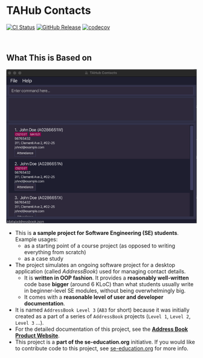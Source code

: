 # TAHub Contacts

[![CI Status](https://github.com/AY2425S1-CS2103T-F14B-2/tp/workflows/Java%20CI/badge.svg)](https://github.com/AY2425S1-CS2103T-F14B-2/tp/actions)
[![GitHub Release](https://img.shields.io/github/v/release/AY2425S1-CS2103T-F14B-2/tp)](https://github.com/AY2425S1-CS2103T-F14B-2/tp/releases)
[![codecov](https://codecov.io/gh/AY2425S1-CS2103T-F14B-2/tp/graph/badge.svg?token=B9KWYUPZ78)](https://codecov.io/gh/AY2425S1-CS2103T-F14B-2/tp)

<br>

## What This is Based on

![Ui](docs/images/Ui.png)

* This is **a sample project for Software Engineering (SE) students**.<br>
  Example usages:
  * as a starting point of a course project (as opposed to writing everything from scratch)
  * as a case study
* The project simulates an ongoing software project for a desktop application (called _AddressBook_) used for managing contact details.
  * It is **written in OOP fashion**. It provides a **reasonably well-written** code base **bigger** (around 6 KLoC) than what students usually write in beginner-level SE modules, without being overwhelmingly big.
  * It comes with a **reasonable level of user and developer documentation**.
* It is named `AddressBook Level 3` (`AB3` for short) because it was initially created as a part of a series of `AddressBook` projects (`Level 1`, `Level 2`, `Level 3` ...).
* For the detailed documentation of this project, see the **[Address Book Product Website](https://se-education.org/addressbook-level3)**.
* This project is a **part of the se-education.org** initiative. If you would like to contribute code to this project, see [se-education.org](https://se-education.org/#contributing-to-se-edu) for more info.
